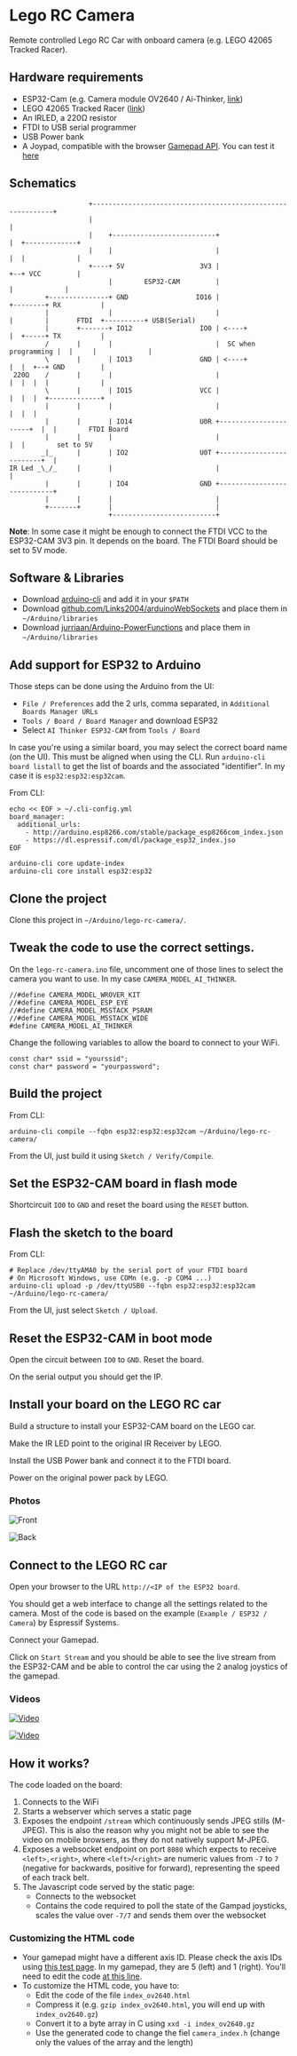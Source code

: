 # Lego RC Camera

Remote controlled Lego RC Car with onboard camera (e.g. LEGO 42065 Tracked Racer).

## Hardware requirements

* ESP32-Cam (e.g. Camera module OV2640 / Ai-Thinker, [link](https://www.banggood.com/ESP32-CAM-WiFi-bluetooth-Camera-Module-Development-Board-ESP32-With-Camera-Module-OV2640-p-1394679.html?rmmds=buy&cur_warehouse=CN))
* LEGO 42065 Tracked Racer ([link](https://www.lego.com/en-us/product/rc-tracked-racer-42065))
* An IRLED, a 220Ω resistor
* FTDI to USB serial programmer
* USB Power bank
* A Joypad, compatible with the browser [Gamepad API](https://developer.mozilla.org/en-US/docs/Web/API/Gamepad_API). You can test it [here](https://html5gamepad.com/)

## Schematics

```
                    +------------------------------------------------------------+
                    |                                                            |
                    |    +--------------------------+                            |  +-------------+
                    |    |                          |                            |  |             |
                    +----+ 5V                   3V3 |                            +--+ VCC         |
                         |        ESP32-CAM         |                               |             |
         +---------------+ GND                 IO16 |                      +--------+ RX          |
         |               |                          |                      |        |       FTDI  +----------+ USB(Serial)
         |       +-------+ IO12                 IO0 | <----+               |  +-----+ TX          |
         /       |       |                          |  SC when programming |  |     |             |
         \       |       | IO13                 GND | <----+               |  |  +--+ GND         |
 220Ω    /       |       |                          |                      |  |  |  |             |
         \       |       | IO15                 VCC |                      |  |  |  +-------------+
         |       |       |                          |                      |  |  |
         |       |       | IO14                 U0R +----------------------+  |  |        FTDI Board
         |       |       |                          |                         |  |        set to 5V
        _|_      |       | IO2                  U0T +-------------------------+  |
IR Led _\_/_     |       |                          |                            |
         |       |       | IO4                  GND +----------------------------+
         |       |       |                          |
         +-------+       |                          |
                         +--------------------------+

```

**Note**: In some case it might be enough to connect the FTDI VCC to the ESP32-CAM 3V3 pin. It depends on the board.
The FTDI Board should be set to 5V mode.

## Software & Libraries

- Download [arduino-cli](https://github.com/arduino/arduino-cli) and add it in your `$PATH`
- Download [github.com/Links2004/arduinoWebSockets](https://github.com/Links2004/arduinoWebSockets) and place them in `~/Arduino/libraries`
- Download [jurriaan/Arduino-PowerFunctions]( https://github.com/jurriaan/Arduino-PowerFunctions) and place them in `~/Arduino/libraries`

## Add support for ESP32 to Arduino

Those steps can be done using the Arduino from the UI:
- `File / Preferences` add the 2 urls, comma separated, in `Additional Boards Manager URLs`
- `Tools / Board / Board Manager` and download ESP32
- Select `AI Thinker ESP32-CAM` from `Tools / Board` 

In case you're using a similar board, you may select the correct board name (on the UI).
This must be aligned when using the CLI. Run `arduino-cli board listall` to get the list of boards and the associated "identifier".
In my case it is `esp32:esp32:esp32cam`.

From CLI:

```
echo << EOF > ~/.cli-config.yml
board_manager:
  additional_urls:
    - http://arduino.esp8266.com/stable/package_esp8266com_index.json
    - https://dl.espressif.com/dl/package_esp32_index.jso
EOF

arduino-cli core update-index
arduino-cli core install esp32:esp32
```

## Clone the project

Clone this project in `~/Arduino/lego-rc-camera/`.

## Tweak the code to use the correct settings.

On the `lego-rc-camera.ino` file, uncomment one of those lines to select the camera you want to use.
In my case `CAMERA_MODEL_AI_THINKER`.
```
//#define CAMERA_MODEL_WROVER_KIT
//#define CAMERA_MODEL_ESP_EYE
//#define CAMERA_MODEL_M5STACK_PSRAM
//#define CAMERA_MODEL_M5STACK_WIDE
#define CAMERA_MODEL_AI_THINKER
```

Change the following variables to allow the board to connect to your WiFi.
```
const char* ssid = "yourssid";
const char* password = "yourpassword";
```

## Build the project

From CLI:
```
arduino-cli compile --fqbn esp32:esp32:esp32cam ~/Arduino/lego-rc-camera/
```

From the UI, just build it using `Sketch / Verify/Compile`.

## Set the ESP32-CAM board in flash mode

Shortcircuit `IO0` to `GND` and reset the board using the `RESET` button.

## Flash the sketch to the board

From CLI:
```
# Replace /dev/ttyAMA0 by the serial port of your FTDI board
# On Microsoft Windows, use COMn (e.g. -p COM4 ...)
arduino-cli upload -p /dev/ttyUSB0 --fqbn esp32:esp32:esp32cam ~/Arduino/lego-rc-camera/
```

From the UI, just select `Sketch / Upload`.

## Reset the ESP32-CAM in boot mode

Open the circuit between `IO0` to `GND`. Reset the board.

On the serial output you should get the IP.

## Install your board on the LEGO RC car

Build a structure to install your ESP32-CAM board on the LEGO car.

Make the IR LED point to the original IR Receiver by LEGO.

Install the USB Power bank and connect it to the FTDI board.

Power on the original power pack by LEGO.

### Photos

![Front](https://github.com/lucabelluccini/esp32-experiments/raw/master/arduino-esp32/lego-rc-camera/front.jpg)

![Back](https://github.com/lucabelluccini/esp32-experiments/raw/master/arduino-esp32/lego-rc-camera/back.jpg)

## Connect to the LEGO RC car

Open your browser to the URL `http://<IP of the ESP32 board`.

You should get a web interface to change all the settings related to the camera. Most of the code is based on the example (`Example / ESP32 / Camera`) by Espressif Systems.

Connect your Gamepad.

Click on `Start Stream` and you should be able to see the live stream from the ESP32-CAM and be able to control the car using the 2 analog joystics of the gamepad.

### Videos

[![Video](https://img.youtube.com/vi/rEuVPEsHVA4/0.jpg)](https://www.youtube.com/watch?v=rEuVPEsHVA4)

[![Video](https://img.youtube.com/vi/kWpy9fVaD5E/0.jpg)](https://www.youtube.com/watch?v=kWpy9fVaD5E)

## How it works?

The code loaded on the board:
1. Connects to the WiFi
1. Starts a webserver which serves a static page
1. Exposes the endpoint `/stream` which continuously sends JPEG stills (M-JPEG). This is also the reason why you might not be able to see the video on mobile browsers, as they do not natively support M-JPEG.
1. Exposes a websocket endpoint on port `8080` which expects to receive `<left>,<right>`, where `<left>`/`<right>` are numeric values from `-7` to `7` (negative for backwards, positive for forward), representing the speed of each track belt.
1. The Javascript code served by the static page:
    - Connects to the websocket
    - Contains the code required to poll the state of the Gampad joysticks, scales the value over `-7/7` and sends them over the websocket

### Customizing the HTML code

- Your gamepad might have a different axis ID. Please check the axis IDs using [this test page](https://html5gamepad.com/). In my gamepad, they are 5 (left) and 1 (right). You'll need to edit the code [at this line](https://github.com/lucabelluccini/esp32-experiments/blob/master/lego-rc-camera/index_ov2640.html#L856).
- To customize the HTML code, you have to:
    - Edit the code of the file `index_ov2640.html`
    - Compress it (e.g. `gzip index_ov2640.html`, you will end up with `index_ov2640.gz`)
    - Convert it to a byte array in C using `xxd -i index_ov2640.gz`
    - Use the generated code to change the fiel `camera_index.h` (change only the values of the array and the length)
